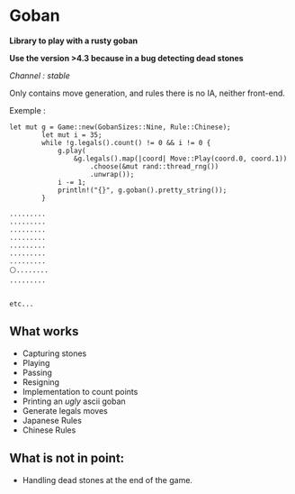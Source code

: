 # Goban

**Library to play with a rusty goban** 

**Use the version >4.3 because in a bug detecting dead stones**

*Channel : stable*


Only contains move generation, and rules there is no IA, neither
front-end.

Exemple :

```{rust}
let mut g = Game::new(GobanSizes::Nine, Rule::Chinese);
        let mut i = 35;
        while !g.legals().count() != 0 && i != 0 {
            g.play(
                &g.legals().map(|coord| Move::Play(coord.0, coord.1))
                    .choose(&mut rand::thread_rng())
                    .unwrap());
            i -= 1;
            println!("{}", g.goban().pretty_string());
        }
```

```{bash}
.........
.........
.........
.........
.........
.........
.........
⚪........
.........


etc...
```


## What works
- Capturing stones
- Playing
- Passing
- Resigning
- Implementation to count points
- Printing an *ugly* ascii goban
- Generate legals moves
- Japanese Rules
- Chinese Rules

## What is not in point:
- Handling dead stones at the end of the game.

